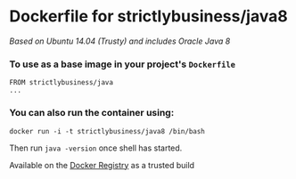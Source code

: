 # Dockerfile for strictlybusiness/java8

_Based on Ubuntu 14.04 (Trusty) and includes Oracle Java 8_

### To use as a base image in your project's `Dockerfile`
```
FROM strictlybusiness/java
...
```

### You can also run the container using:
```
docker run -i -t strictlybusiness/java8 /bin/bash
```
Then run `java -version` once shell has started.

Available on the [Docker Registry](https://registry.hub.docker.com/u/strictlybusiness/oracle-java8/) as a trusted build
